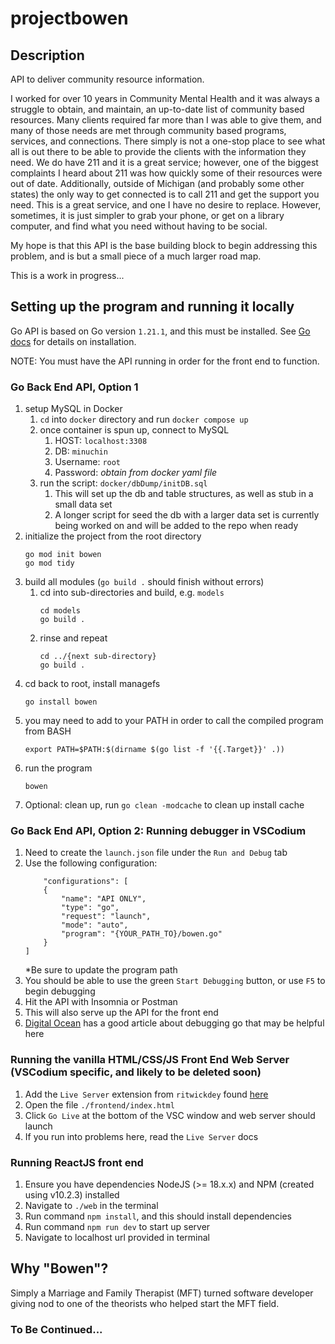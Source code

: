 # projectbowen

## Description

API to deliver community resource information.

I worked for over 10 years in Community Mental Health and it was always a struggle to obtain, and maintain, an up-to-date list of community based resources. Many clients required far more than I was able to give them, and many of those needs are met through community based programs, services, and connections. There simply is not a one-stop place to see what all is out there to be able to provide the clients with the information they need. We do have 211 and it is a great service; however, one of the biggest complaints I heard about 211 was how quickly some of their resources were out of date. Additionally, outside of Michigan (and probably some other states) the only way to get connected is to call 211 and get the support you need. This is a great service, and one I have no desire to replace. However, sometimes, it is just simpler to grab your phone, or get on a library computer, and find what you need without having to be social.

My hope is that this API is the base building block to begin addressing this problem, and is but a small piece of a much larger road map.

This is a work in progress...

## Setting up the program and running it locally

Go API is based on Go version `1.21.1`, and this must be installed. See [Go docs](https://go.dev/doc/install) for details on installation.

NOTE: You must have the API running in order for the front end to function.

### Go Back End API, Option 1

1. setup MySQL in Docker
   1. `cd` into `docker` directory and run `docker compose up`
   2. once container is spun up, connect to MySQL
      1. HOST: `localhost:3308`
      2. DB: `minuchin`
      3. Username: `root`
      4. Password: _obtain from docker yaml file_
   3. run the script: `docker/dbDump/initDB.sql`
      1. This will set up the db and table structures, as well as stub in a small data set
      2. A longer script for seed the db with a larger data set is currently being worked on and will be added to the repo when ready
2. initialize the project from the root directory
   ```
   go mod init bowen
   go mod tidy
   ```
3. build all modules (`go build .` should finish without errors)
   1. cd into sub-directories and build, e.g. `models`
      ```
      cd models
      go build .
      ```
   2. rinse and repeat
      ```
      cd ../{next sub-directory}
      go build .
      ```
4. cd back to root, install managefs
   ```
   go install bowen
   ```
5. you may need to add to your PATH in order to call the compiled program from BASH
   ```
   export PATH=$PATH:$(dirname $(go list -f '{{.Target}}' .))
   ```
6. run the program
   ```
   bowen
   ```
7. Optional: clean up, run `go clean -modcache` to clean up install cache

### Go Back End API, Option 2: Running debugger in VSCodium

1. Need to create the `launch.json` file under the `Run and Debug` tab
2. Use the following configuration:
   ```
       "configurations": [
       {
           "name": "API ONLY",
           "type": "go",
           "request": "launch",
           "mode": "auto",
           "program": "{YOUR_PATH_TO}/bowen.go"
       }
   ]
   ```
   \*Be sure to update the program path
3. You should be able to use the green `Start Debugging` button, or use `F5` to begin debugging
4. Hit the API with Insomnia or Postman
5. This will also serve up the API for the front end
6. [Digital Ocean](https://www.digitalocean.com/community/tutorials/debugging-go-code-with-visual-studio-code) has a good article about debugging go that may be helpful here

### Running the vanilla HTML/CSS/JS Front End Web Server (VSCodium specific, and likely to be deleted soon)

1. Add the `Live Server` extension from `ritwickdey` found [here](https://open-vsx.org/extension/ritwickdey/LiveServer)
2. Open the file `./frontend/index.html`
3. Click `Go Live` at the bottom of the VSC window and web server should launch
4. If you run into problems here, read the `Live Server` docs

### Running ReactJS front end

1. Ensure you have dependencies NodeJS (>= 18.x.x) and NPM (created using v10.2.3) installed
2. Navigate to `./web` in the terminal
3. Run command `npm install`, and this should install dependencies
4. Run command `npm run dev` to start up server
5. Navigate to localhost url provided in terminal

## Why "Bowen"?

Simply a Marriage and Family Therapist (MFT) turned software developer giving nod to one of the theorists who helped start the MFT field.

### To Be Continued...
